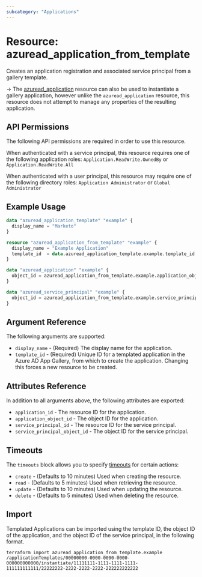 ```yaml
---
subcategory: "Applications"
---
```


# Resource: azuread_application_from_template

Creates an application registration and associated service principal from a gallery template.

-> The [azuread_application](application.html) resource can also be used to instantiate a gallery application, however unlike the `azuread_application` resource, this resource does not attempt to manage any properties of the resulting application.

## API Permissions

The following API permissions are required in order to use this resource.

When authenticated with a service principal, this resource requires one of the following application roles: `Application.ReadWrite.OwnedBy` or `Application.ReadWrite.All`

When authenticated with a user principal, this resource may require one of the following directory roles: `Application Administrator` or `Global Administrator`

## Example Usage

```terraform
data "azuread_application_template" "example" {
  display_name = "Marketo"
}

resource "azuread_application_from_template" "example" {
  display_name = "Example Application"
  template_id  = data.azuread_application_template.example.template_id
}

data "azuread_application" "example" {
  object_id = azuread_application_from_template.example.application_object_id
}

data "azuread_service_principal" "example" {
  object_id = azuread_application_from_template.example.service_principal_object_id
}
```

## Argument Reference

The following arguments are supported:

* `display_name` - (Required) The display name for the application.
* `template_id` - (Required) Unique ID for a templated application in the Azure AD App Gallery, from which to create the application. Changing this forces a new resource to be created.

## Attributes Reference

In addition to all arguments above, the following attributes are exported:

* `application_id` - The resource ID for the application.
* `application_object_id` - The object ID for the application.
* `service_principal_id` - The resource ID for the service principal.
* `service_principal_object_id` - The object ID for the service principal.

## Timeouts

The `timeouts` block allows you to specify [timeouts](https://www.terraform.io/language/resources/syntax#operation-timeouts) for certain actions:

* `create` - (Defaults to 10 minutes) Used when creating the resource.
* `read` - (Defaults to 5 minutes) Used when retrieving the resource.
* `update` - (Defaults to 10 minutes) Used when updating the resource.
* `delete` - (Defaults to 5 minutes) Used when deleting the resource.

## Import

Templated Applications can be imported using the template ID, the object ID of the application, and the object ID of the service principal, in the following format.

```shell
terraform import azuread_application_from_template.example /applicationTemplates/00000000-0000-0000-0000-000000000000/instantiate/11111111-1111-1111-1111-111111111111/22222222-2222-2222-2222-222222222222
```
